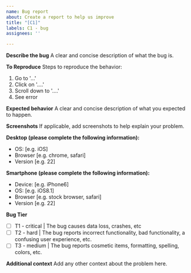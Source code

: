 ```yaml
---
name: Bug report
about: Create a report to help us improve
title: "[C1]"
labels: C1 - bug
assignees: ''

---
```


**Describe the bug**
A clear and concise description of what the bug is.

**To Reproduce**
Steps to reproduce the behavior:
1. Go to '...'
2. Click on '....'
3. Scroll down to '....'
4. See error

**Expected behavior**
A clear and concise description of what you expected to happen.

**Screenshots**
If applicable, add screenshots to help explain your problem.

**Desktop (please complete the following information):**
 - OS: [e.g. iOS]
 - Browser [e.g. chrome, safari]
 - Version [e.g. 22]

**Smartphone (please complete the following information):**
 - Device: [e.g. iPhone6]
 - OS: [e.g. iOS8.1]
 - Browser [e.g. stock browser, safari]
 - Version [e.g. 22]

**Bug Tier**
- [ ] T1 - critical | The bug causes data loss, crashes, etc
- [ ] T2 - hard | The bug reports incorrect functionality, bad functionality, a confusing user experience, etc.
- [ ] T3 - medium | The bug reports cosmetic items, formatting, spelling, colors, etc.

**Additional context**
Add any other context about the problem here.
